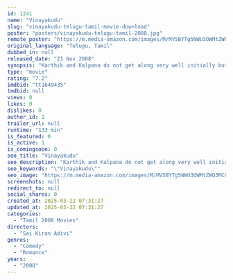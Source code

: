 ```yaml
---
id: 1241
name: "Vinayakudu"
slug: "vinayakudu-telugu-tamil-movie-download"
poster: "posters/vinayakudu-telugu-tamil-2008.jpg"
remote_poster: "https://m.media-amazon.com/images/M/MV5BYTg5NWU3OWMtZWQ3MC00ZjkyLWJlMzgtMjk1OTc5YTBkM2Q2XkEyXkFqcGc@._V1_SX300.jpg"
original_language: "Telugu, Tamil"
dubbed_in: null
released_date: "21 Nov 2008"
synopsis: "Karthik and Kalpana do not get along very well initially but eventually they become friends. When Kalpana breaks off with Rajeev, she gets close to Karthik. But a small misunderstanding ruins all."
type: "movie"
rating: "7.2"
imdbid: "tt1649435"
tmdbid: null
views: 0
likes: 0
dislikes: 0
author_id: 1
trailer_url: null
runtime: "133 min"
is_featured: 0
is_active: 1
is_comingsoon: 0
seo_title: "Vinayakudu"
seo_description: "Karthik and Kalpana do not get along very well initially but eventually they become friends. When Kalpana breaks off with Rajeev, she gets close to Karthik. But a small misunderstanding ruins all."
seo_keywords: "\"Vinayakudu\""
seo_image: "https://m.media-amazon.com/images/M/MV5BYTg5NWU3OWMtZWQ3MC00ZjkyLWJlMzgtMjk1OTc5YTBkM2Q2XkEyXkFqcGc@._V1_SX300.jpg"
screenshots: null
redirect_to: null
social_shares: 0
created_at: 2025-03-22 07:31:27
updated_at: 2025-03-22 07:31:27
categories:
  - "Tamil 2008 Movies"
directors:
  - "Sai Kiran Adivi"
genres:
  - "Comedy"
  - "Romance"
years:
  - "2008"
---
```

